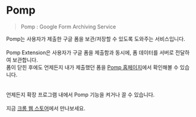 # Pomp

> Pomp : Google Form Archiving Service

Pomp는 사용자가 제출한 구글 폼을 보관/저장할 수 있도록 도와주는 서비스입니다.
<br><br>
Pomp Extension은 사용자가 구글 폼을 제출함과 동시에, 폼 데이터를 서버로 전달하여 보관합니다.  
폼이 닫힌 후에도 언제든지 내가 제출했던 폼을 [Pomp 홈페이지](https://pomp.leed.at)에서 확인해볼 수 있습니다.  
<br>  
언제든지 확장 프로그램 내에서 Pomp 기능을 켜거나 끌 수 있습니다.  
<br>
지금 [크롬 웹 스토어](https://chrome.google.com/webstore/detail/pomp/gmajhmdbmhadglgnommlpinilbaenalb)에서 만나보세요.

